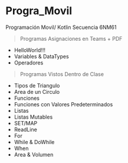 # Progra_Movil
Programación Movil/ Kotlin
Secuencia 6NM61

> Programas Asignaciones en Teams + PDF
  * HelloWorld!!!
  * Variables & DataTypes
  * Operadores

> Programas Vistos Dentro de Clase
  * Tipos de Triangulo
  * Area de un Circulo
  * Funciones
  * Funciones con Valores Predeterminados
  * Listas
  * Listas Mutables
  * SET/MAP
  * ReadLine
  * For
  * While & DoWhile
  * When
  * Area & Volumen
